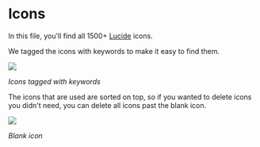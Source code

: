 # Icons

In this file, you'll find all 1500+ [Lucide](https://lucide.dev/) icons.

We tagged the icons with keywords to make it easy to find them.

<img src="/keywords.png" />

_Icons tagged with keywords_

The icons that are used are sorted on top, so if you wanted to delete icons you didn't need, you can delete all icons past the blank icon.

<img src="/blank.png" />

_Blank icon_